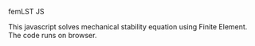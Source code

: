femLST JS

This javascript solves mechanical stability equation using Finite Element.
The code runs on browser.